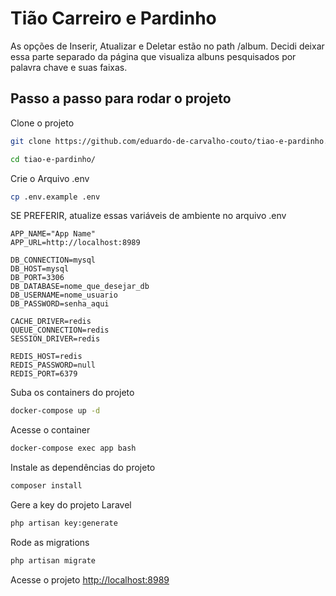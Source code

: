 # Tião Carreiro e Pardinho

As opções de Inserir, Atualizar e Deletar estão no path /album. Decidi deixar essa parte separado da página que visualiza albuns pesquisados por palavra chave e suas faixas.

## Passo a passo para rodar o projeto
Clone o projeto
```sh
git clone https://github.com/eduardo-de-carvalho-couto/tiao-e-pardinho.git
```
```sh
cd tiao-e-pardinho/
```


Crie o Arquivo .env
```sh
cp .env.example .env
```


SE PREFERIR, atualize essas variáveis de ambiente no arquivo .env
```dosini
APP_NAME="App Name"
APP_URL=http://localhost:8989

DB_CONNECTION=mysql
DB_HOST=mysql
DB_PORT=3306
DB_DATABASE=nome_que_desejar_db
DB_USERNAME=nome_usuario
DB_PASSWORD=senha_aqui

CACHE_DRIVER=redis
QUEUE_CONNECTION=redis
SESSION_DRIVER=redis

REDIS_HOST=redis
REDIS_PASSWORD=null
REDIS_PORT=6379
```


Suba os containers do projeto
```sh
docker-compose up -d
```


Acesse o container
```sh
docker-compose exec app bash
```


Instale as dependências do projeto
```sh
composer install
```


Gere a key do projeto Laravel
```sh
php artisan key:generate
```

Rode as migrations
```sh
php artisan migrate
```


Acesse o projeto
[http://localhost:8989](http://localhost:8989)

